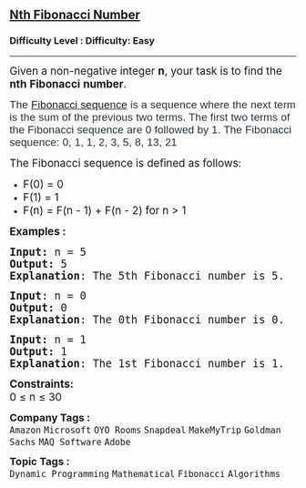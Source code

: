 <h2><a href="https://www.geeksforgeeks.org/problems/nth-fibonacci-number1335/1">Nth Fibonacci Number</a></h2><h3>Difficulty Level : Difficulty: Easy</h3><hr><div class="problems_problem_content__Xm_eO" bis_skin_checked="1"><p><span style="font-size: 14pt;">Given a non-negative integer <strong>n</strong>, your task is to find the <strong>nth</strong> <strong>Fibonacci</strong> <strong>number</strong>.</span></p>
<p><span style="font-size: 14pt;"><span style="box-sizing: border-box; margin: 0px; padding: 0px; border: 0px; vertical-align: baseline; color: #273239; font-family: Nunito, sans-serif; letter-spacing: 0.162px; background-color: #ffffff;">The&nbsp;</span><a style="box-sizing: border-box; margin: 0px; padding: 0px; border: 0px; vertical-align: baseline; outline: none; display: inline; word-break: break-word; font-family: Nunito, sans-serif; letter-spacing: 0.162px; background-color: #ffffff;" href="https://www.geeksforgeeks.org/fibonacci-series/" target="_blank" rel="noopener"><span style="box-sizing: border-box; margin: 0px; padding: 0px; border: 0px; vertical-align: baseline;">Fibonacci sequence</span></a><span style="box-sizing: border-box; margin: 0px; padding: 0px; border: 0px; vertical-align: baseline; color: #273239; font-family: Nunito, sans-serif; letter-spacing: 0.162px; background-color: #ffffff;">&nbsp;is a sequence where the next term is the sum of the previous two terms. The first two terms of the Fibonacci sequence are 0 followed by 1. The Fibonacci sequence: 0, 1, 1, 2, 3, 5, 8, 13, 21</span></span></p>
<p><span style="font-size: 14pt;">The Fibonacci sequence is defined as follows:</span></p>
<ul>
<li><span style="font-size: 14pt;">F(0) = 0</span></li>
<li><span style="font-size: 14pt;">F(1) = 1</span></li>
<li><span style="font-size: 14pt;">F(n) = F(n - 1) + F(n - 2) for n &gt; 1</span></li>
</ul>
<p><span style="font-size: 14pt;"><strong>Examples :</strong></span></p>
<pre><span style="font-size: 14pt;"><strong>Input: </strong>n = 5
<strong>Output: </strong>5
<strong>Explanation</strong>: The 5th Fibonacci number is 5.</span></pre>
<pre><span style="font-size: 14pt;"><strong>Input</strong>: n = 0
<strong>Output:</strong> 0&nbsp;
<strong>Explanation</strong>: The 0th Fibonacci number is 0.
</span></pre>
<pre><span style="font-size: 14pt;"><strong>Input: </strong>n = 1
<strong>Output: </strong>1
<strong>Explanation</strong>: The 1st Fibonacci number is 1.</span></pre>
<p><span style="font-size: 14pt;"><strong>Constraints:</strong><br>0 ≤ n ≤ 30</span></p></div><p><span style=font-size:18px><strong>Company Tags : </strong><br><code>Amazon</code>&nbsp;<code>Microsoft</code>&nbsp;<code>OYO Rooms</code>&nbsp;<code>Snapdeal</code>&nbsp;<code>MakeMyTrip</code>&nbsp;<code>Goldman Sachs</code>&nbsp;<code>MAQ Software</code>&nbsp;<code>Adobe</code>&nbsp;<br><p><span style=font-size:18px><strong>Topic Tags : </strong><br><code>Dynamic Programming</code>&nbsp;<code>Mathematical</code>&nbsp;<code>Fibonacci</code>&nbsp;<code>Algorithms</code>&nbsp;